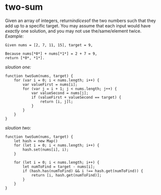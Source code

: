 # two-sum

Given an array of integers, return*indices*of the two numbers such that they add up to a specific target.
You may assume that each input would have _exactly_ one solution, and you may not use the/same/element twice.
_Example:_

```
Given nums = [2, 7, 11, 15], target = 9,

Because nums[*0*] + nums[*1*] = 2 + 7 = 9,
return [*0*, *1*].
```

_sloution one:_

```
function twoSum(nums, target) {
    for (var i = 0; i < nums.length; i++) {
        var valueFirst = nums[i];
        for (var j = i + 1; j < nums.length; j++) {
            var valueSecond = nums[j];
            if (valueFirst + valueSecond == target) {
                return [i, j]l;
            }
        }
    }
}

```

_sloution two:_

```
function twoSum(nums, target) {
    let hash = new Map()
    for (let i = 0; i < nums.length; i++) {
        hash.set(nums[i], i);
    }

    for (let i = 0; i < nums.length; i++) {
        let numToFind = target - nums[i];
        if (hash.has(numToFind) && i !== hash.get(numToFind)) {
            return [i, hash.get(numToFind)];
        }
    }
}

```
